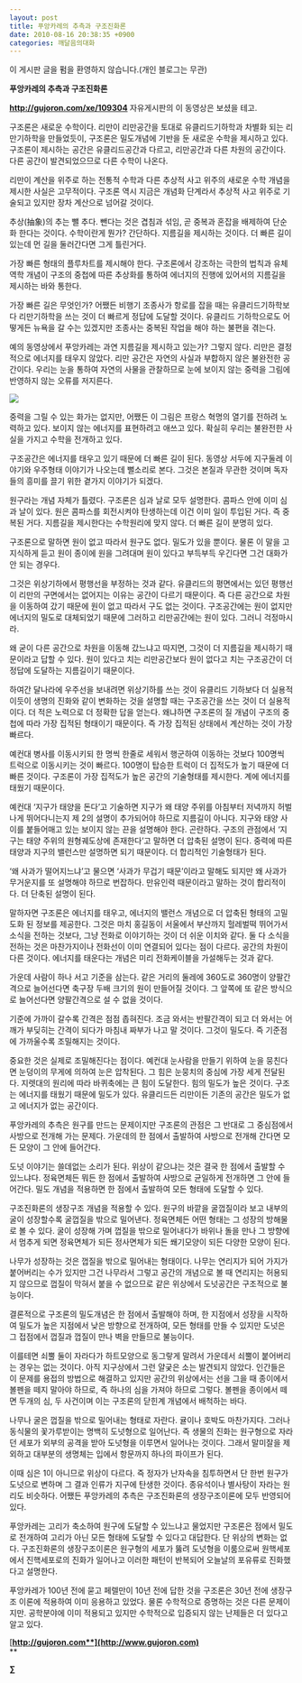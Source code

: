 ```yaml
---
layout: post
title: 푸앙카레의 추측과 구조진화론
date: 2010-08-16 20:38:35 +0900
categories: 깨달음의대화
---
```

  


이 게시판 글을 펌을 환영하지 않습니다.(개인 블로그는 무관)





**푸앙카레의 추측과 구조진화론**



**http://gujoron.com/xe/109304** 자유게시판의 이 동영상은 보셨을 테고. 



구조론은 새로운 수학이다. 리만이 리만공간을 토대로 유클리드기하학과 차별화 되는 리만기하학을 만들었듯이, 구조론은 밀도개념에 기반을 둔 새로운 수학을 제시하고 있다. 구조론이 제시하는 공간은 유클리드공간과 다르고, 리만공간과 다른 차원의 공간이다. 다른 공간이 발견되었으므로 다른 수학이 나온다.



리만이 계산을 위주로 하는 전통적 수학과 다른 추상적 사고 위주의 새로운 수학 개념을 제시한 사실은 고무적이다. 구조론 역시 지금은 개념화 단계라서 추상적 사고 위주로 기술되고 있지만 장차 계산으로 넘어갈 것이다. 



추상(抽象)의 추는 뺄 추다. 뺀다는 것은 겹침과 섞임, 곧 중복과 혼잡을 배제하여 단순화 한다는 것이다. 수학이란게 뭔가? 간단하다. 지름길을 제시하는 것이다. 더 빠른 길이 있는데 먼 길을 둘러간다면 그게 틀린거다. 



가장 빠른 형태의 플루차트를 제시해야 한다. 구조론에서 강조하는 극한의 법칙과 유체역학 개념이 구조의 중첩에 따른 추상화를 통하여 에너지의 진행에 있어서의 지름길을 제시하는 바와 통한다.



가장 빠른 길은 무엇인가? 어쨌든 비행기 조종사가 항로를 잡을 때는 유클리드기하학보다 리만기하학을 쓰는 것이 더 빠르게 정답에 도달할 것이다. 유클리드 기하학으로도 어떻게든 뉴욕을 갈 수는 있겠지만 조종사는 중복된 작업을 해야 하는 불편을 겪는다. 



예의 동영상에서 푸앙카레는 과연 지름길을 제시하고 있는가? 그렇지 않다. 리만은 결정적으로 에너지를 태우지 않았다. 리만 공간은 자연의 사실과 부합하지 않은 불완전한 공간이다. 우리는 눈을 통하여 자연의 사물을 관찰하므로 눈에 보이지 않는 중력을 그림에 반영하지 않는 오류를 저지른다. 



<img src="http://gujoron.com/xe/assets/attach/images/187/976/078/077.jpg " border="0" />



중력을 그릴 수 있는 화가는 없지만, 어쨌든 이 그림은 프랑스 혁명의 열기를 전하려 노력하고 있다. 보이지 않는 에너지를 표현하려고 애쓰고 있다. 확실히 우리는 불완전한 사실을 가지고 수학을 전개하고 있다. 



구조공간은 에너지를 태우고 있기 때문에 더 빠른 길이 된다. 동영상 서두에 지구둘레 이야기와 우주형태 이야기가 나오는데 뻘소리로 본다. 그것은 본질과 무관한 것이며 독자들의 흥미를 끌기 위한 곁가지 이야기가 되겠다. 



원구라는 개념 자체가 틀렸다. 구조론은 심과 날로 모두 설명한다. 콤파스 안에 이미 심과 날이 있다. 원은 콤파스를 회전시켜야 탄생하는데 이건 이미 일이 투입된 거다. 즉 중복된 거다. 지름길을 제시한다는 수학원리에 맞지 않다. 더 빠른 길이 분명히 있다. 



구조론으로 말하면 원이 없고 따라서 원구도 없다. 밀도가 있을 뿐이다. 물론 이 말을 고지식하게 듣고 원이 종이에 원을 그려대며 원이 있다고 부득부득 우긴다면 그건 대화가 안 되는 경우다. 



그것은 위상기하에서 평행선을 부정하는 것과 같다. 유클리드의 평면에서는 있던 평행선이 리만의 구면에서는 없어지는 이유는 공간이 다르기 때문이다. 즉 다른 공간으로 차원을 이동하여 갔기 때문에 원이 없고 따라서 구도 없는 것이다. 구조공간에는 원이 없지만 에너지의 밀도로 대체되었기 때문에 그러하고 리만공간에는 원이 있다. 그러니 걱정마시라.



왜 굳이 다른 공간으로 차원을 이동해 갔느냐고 따지면, 그것이 더 지름길을 제시하기 때문이라고 답할 수 있다. 원이 있다고 치는 리만공간보다 원이 없다고 치는 구조공간이 더 정답에 도달하는 지름길이기 때문이다. 



하여간 달나라에 우주선을 보내려면 위상기하를 쓰는 것이 유클리드 기하보다 더 실용적이듯이 생명의 진화와 같이 변화하는 것을 설명할 때는 구조공간을 쓰는 것이 더 실용적이다. 더 적은 노력으로 더 정확한 답을 얻는다. 왜냐하면 구조론의 질 개념이 구조의 중첩에 따라 가장 집적된 형태이기 때문이다. 즉 가장 집적된 상태에서 계산하는 것이 가장 빠르다.



예컨대 병사를 이동시키되 한 명씩 한줄로 세워서 행군하여 이동하는 것보다 100명씩 트럭으로 이동시키는 것이 빠르다. 100명이 탑승한 트럭이 더 집적도가 높기 때문에 더 빠른 것이다. 구조론이 가장 집적도가 높은 공간의 기술형태를 제시한다. 계에 에너지를 태웠기 때문이다. 



예컨대 ‘지구가 태양을 돈다’고 기술하면 지구가 왜 태양 주위를 아침부터 저녁까지 허벌나게 뛰어다니는지 제 2의 설명이 추가되어야 하므로 지름길이 아니다. 지구와 태양 사이를 붙들어매고 있는 보이지 않는 끈을 설명해야 한다. 곤란하다. 구조의 관점에서 ‘지구는 태양 주위의 원형궤도상에 존재한다’고 말하면 더 압축된 설명이 된다. 중력에 따른 태양과 지구의 밸런스만 설명하면 되기 때문이다. 더 합리적인 기술형태가 된다.



‘왜 사과가 떨어지느냐’고 물으면 ‘사과가 무겁기 때문’이라고 말해도 되지만 왜 사과가 무거운지를 또 설명해야 하므로 번잡하다. 만유인력 때문이라고 말하는 것이 합리적이다. 더 단축된 설명이 된다. 



말하자면 구조론은 에너지를 태우고, 에너지의 밸런스 개념으로 더 압축된 형태의 고밀도화 된 정보를 제공한다. 그것은 마치 홍길동이 서울에서 부산까지 헐레벌떡 뛰어가서 소식을 전하는 것보다, 그냥 전화로 이야기하는 것이 더 쉬운 이치와 같다. 둘 다 소식을 전하는 것은 마찬가지이나 전화선이 이미 연결되어 있다는 점이 다르다. 공간의 차원이 다른 것이다. 에너지를 태운다는 개념은 미리 전화케이블을 가설해두는 것과 같다.



가운데 사람이 하나 서고 기준을 삼는다. 같은 거리의 둘레에 360도로 360명이 양팔간격으로 늘어선다면 축구장 두배 크기의 원이 만들어질 것이다. 그 앞쪽에 또 같은 방식으로 늘어선다면 양팔간격으로 설 수 없을 것이다. 



기준에 가까이 갈수록 간격은 점점 좁혀진다. 조금 와서는 반팔간격이 되고 더 와서는 어깨가 부딪히는 간격이 되다가 마침내 짜부가 나고 말 것이다. 그것이 밀도다. 즉 기준점에 가까울수록 조밀해지는 것이다. 



중요한 것은 실제로 조밀해진다는 점이다. 예컨대 눈사람을 만들기 위하여 눈을 뭉친다면 눈덩이의 무게에 의하여 눈은 압착된다. 그 힘은 눈뭉치의 중심에 가장 세게 전달된다. 지렛대의 원리에 따라 바퀴축에는 큰 힘이 도달한다. 힘의 밀도가 높은 것이다. 구조는 에너지를 태웠기 때문에 밀도가 있다. 유클리드든 리만이든 기존의 공간은 밀도가 없고 에너지가 없는 공간이다.



푸앙카레의 추측은 원구를 만드는 문제이지만 구조론의 관점은 그 반대로 그 중심점에서 사방으로 전개해 가는 문제다. 가운데의 한 점에서 출발하여 사방으로 전개해 간다면 모든 모양이 그 안에 들어간다.



도넛 이야기는 쓸데없는 소리가 된다. 위상이 같으냐는 것은 결국 한 점에서 출발할 수 있느냐다. 정육면체든 뭐든 한 점에서 출발하여 사방으로 균일하게 전개하면 그 안에 들어간다. 밀도 개념을 적용하면 한 점에서 출발하여 모든 형태에 도달할 수 있다. 



구조진화론의 생장구조 개념을 적용할 수 있다. 원구의 바깥을 굴껍질이라 보고 내부의 굴이 성장할수록 굴껍질을 밖으로 밀어낸다. 정육면체든 어떤 형태는 그 성장의 방해물로 볼 수 있다. 굴이 성장해 가며 껍질을 밖으로 밀어내다가 바위나 돌을 만나 그 방향에서 멈추게 되면 정육면체가 되든 정사면체가 되든 쐐기모양이 되든 다양한 모양이 된다.



나무가 성장하는 것은 껍질을 밖으로 밀어내는 형태이다. 나무는 연리지가 되어 가지가 붙어버리는 수가 있지만 그건 나무라서 그렇고 공간의 개념으로 볼 때 연리지는 허용되지 않으므로 껍질이 막혀서 붙을 수 없으므로 같은 위상에서 도넛공간은 구조적으로 불능이다.



결론적으로 구조론의 밀도개념은 한 점에서 출발해야 하며, 한 지점에서 성장을 시작하여 밀도가 높은 지점에서 낮은 방향으로 전개하여, 모든 형태를 만들 수 있지만 도넛은 그 접점에서 껍질과 껍질이 만나 벽을 만들므로 불능이다.



이를테면 쇠뿔 둘이 자라다가 하트모양으로 동그랗게 말려서 가운데서 쇠뿔이 붙어버리는 경우는 없는 것이다. 아직 지구상에서 그런 얄궂은 소는 발견되지 않았다. 인간들은 이 문제를 용접의 방법으로 해결하고 있지만 공간의 위상에서는 선을 그을 때 종이에서 볼펜을 떼지 말아야 하므로, 즉 하나의 심을 가져야 하므로 그렇다. 볼펜을 종이에서 떼면 두개의 심, 두 사건이며 이는 구조론의 닫힌계 개념에서 배척하는 바다. 



나무나 굴은 껍질을 밖으로 밀어내는 형태로 자란다. 귤이나 호박도 마찬가지다. 그러나 동식물의 꽃가루받이는 명백히 도넛형으로 일어난다. 즉 생물의 진화는 원구형으로 자라던 세포가 외부의 공격을 받아 도넛형을 이루면서 일어나는 것이다. 그래서 말미잘을 제외하고 대부분의 생명체는 입에서 항문까지 하나의 파이프가 된다. 



이때 심은 1이 아니므로 위상이 다르다. 즉 정자가 난자속을 침투하면서 단 한번 원구가 도넛으로 변하며 그 결과 인류가 지구에 탄생한 것이다. 종유석이나 별사탕이 자라는 원리도 비슷하다. 어쨌든 푸앙카레의 추측은 구조진화론의 생장구조이론에 모두 반영되어 있다. 



푸앙카레는 고리가 축소하여 원구에 도달할 수 있느냐고 물었지만 구조론은 점에서 밀도로 전개하여 고리가 아닌 모든 형태에 도달할 수 있다고 대답한다. 단 위상의 변화는 없다. 구조진화론의 생장구조이론은 원구형의 세포가 뚫려 도넛형을 이룸으로써 원핵세포에서 진핵세포로의 진화가 일어나고 이러한 패턴이 반복되어 오늘날의 포유류로 진화했다고 설명한다. 



푸앙카레가 100년 전에 묻고 페렐만이 10년 전에 답한 것을 구조론은 30년 전에 생장구조 이론에 적용하여 이미 응용하고 있었다. 물론 수학적으로 증명하는 것은 다른 문제이지만. 공학분야에 이미 적용되고 있지만 수학적으로 입증되지 않는 난제들은 더 있다고 알고 있다.









[**http://gujoron.com**](http://www.gujoron.com)**  
** 

**∑**
